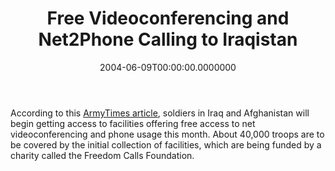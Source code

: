 ﻿---
title: Free Videoconferencing and Net2Phone Calling to Iraqistan
date: "2004-06-09T00:00:00.0000000"
featuredImage: img/free-videoconferencing-and-net2phone-calling-to-iraqistan-featured.png
---

According to this [ArmyTimes article](http://www.armytimes.com/story.php?f=1-292925-2990736.php), soldiers in Iraq and Afghanistan will begin getting access to facilities offering free access to net videoconferencing and phone usage this month. About 40,000 troops are to be covered by the initial collection of facilities, which are being funded by a charity called the Freedom Calls Foundation.

